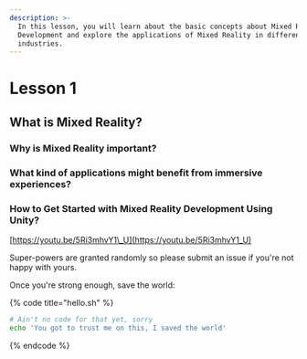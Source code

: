 ```yaml
---
description: >-
  In this lesson, you will learn about the basic concepts about Mixed Reality
  Development and explore the applications of Mixed Reality in different
  industries.
---
```


# Lesson 1

## What is Mixed Reality? 

### Why is Mixed Reality important?

### What kind of applications might benefit from immersive experiences?

### How to Get Started with Mixed Reality Development Using Unity?

[https://youtu.be/5Ri3mhvY1\_U](https://youtu.be/5Ri3mhvY1_U)



Super-powers are granted randomly so please submit an issue if you're not happy with yours.

Once you're strong enough, save the world:

{% code title="hello.sh" %}
```bash
# Ain't no code for that yet, sorry
echo 'You got to trust me on this, I saved the world'
```
{% endcode %}



